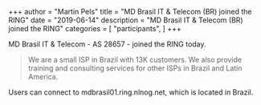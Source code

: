+++
author = "Martin Pels"
title = "MD Brasil IT & Telecom (BR) joined the RING"
date = "2019-06-14"
description = "MD Brasil IT & Telecom (BR) joined the RING"
categories = [
    "participants",
]
+++

MD Brasil IT & Telecom - AS 28657 - joined the RING today.

> We are a small ISP in Brazil with 13K customers. We also provide training and consulting services for other ISPs in Brazil and Latin America.

Users can connect to mdbrasil01.ring.nlnog.net, which is located in Brazil.

